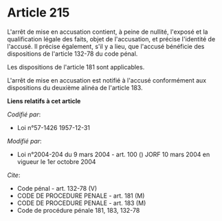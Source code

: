 # Article 215

L'arrêt de mise en accusation contient, à peine de nullité, l'exposé et la qualification légale des faits, objet de
l'accusation, et précise l'identité de l'accusé. Il précise également, s'il y a lieu, que l'accusé bénéficie des dispositions
de l'article 132-78 du code pénal.

Les dispositions de l'article 181 sont applicables.

L'arrêt de mise en accusation est notifié à l'accusé conformément aux dispositions du deuxième alinéa de l'article 183.

**Liens relatifs à cet article**

_Codifié par_:

  - Loi n°57-1426 1957-12-31

_Modifié par_:

  - Loi n°2004-204 du 9 mars 2004 - art. 100 () JORF 10 mars 2004 en vigueur le 1er octobre 2004

_Cite_:

  - Code pénal - art. 132-78 (V)
  - CODE DE PROCEDURE PENALE - art. 181 (M)
  - CODE DE PROCEDURE PENALE - art. 183 (M)
  - Code de procédure pénale 181, 183, 132-78
